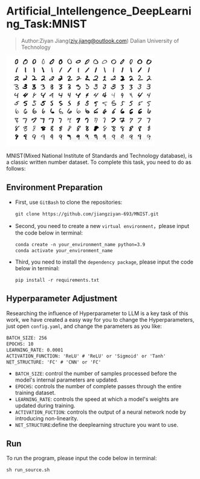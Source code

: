 # Artificial_Intellengence_DeepLearning_Task:MNIST

> Author:Ziyan Jiang(ziy.jiang@outlook.com) Dalian University of Technology

![1727093840543](images/README/1727093840543.png)

MNIST(Mixed National Institute of Standards and Technology database), is a classic written number dataset. To complete this task, you need to do as follows:

## Environment Preparation

* First, use `GitBash` to clone the repositories:

  ```
  git clone https://github.com/jiangziyan-693/MNIST.git
  ```
* Second, you need to create a new `virtual environment`，please input the code below in terminal:

  ```
  conda create -n your_environment_name python=3.9
  conda activate your_environment_name
  ```
* Third, you need to install the `dependency package`, please input the code below in terminal:

  ```
  pip install -r requirements.txt
  ```

## Hyperparameter Adjustment

Researching the influence of Hyperparameter to LLM is a key task of this work, we have created a easy way for you to change the Hyperparameters, just open `config.yaml`, and change the parameters as you like:

```
BATCH_SIZE: 256
EPOCHS: 10
LEARNING_RATE: 0.0001
ACTIVATION_FUNCTION: 'ReLU' # 'ReLU' or 'Sigmoid' or 'Tanh'
NET_STRUCTURE: 'FC' # 'CNN' or 'FC'
```

* `BATCH_SIZE`: control the number of samples processed before the model's internal parameters are updated.
* `EPOCHS`: controls the number of complete passes through the entire training dataset.
* `LEARNING_RATE`: controls the speed at which a model's weights are updated during training.
* `ACTIVATION_FUCTION`: controls the output of a neural network node by introducing non-linearity.
* `NET_STRUCTURE`:define the deeplearning structure you want to use.

## Run

To run the program, please input the code below in terminal:

```
sh run_source.sh
```
